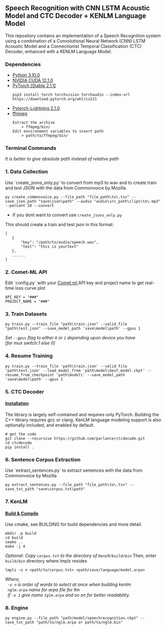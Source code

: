 ## Speech Recognition with CNN LSTM Acoustic Model and CTC Decoder + KENLM Language Model
This repository contains an implementation of a Speech Recognition system using a combination of a Convolutional Neural Network (CNN) LSTM Acoustic Model and a Connectionist Temporal Classification (CTC) Decoder, enhanced with a KENLM Language Model.

### Dependencies
- [Python 3.10.0](https://www.python.org/downloads/release/python-3100/)
- [NVIDIA CUDA 12.1.0](https://developer.nvidia.com/cuda-12-1-0-download-archive)
- [PyTorch [Stable 2.1.1]](https://pytorch.org/)
    ```
    pip3 install torch torchvision torchaudio --index-url https://download.pytorch.org/whl/cu121
    ```
- [Pytorch-Lightning 2.1.0](https://www.pytorchlightning.ai/index.html)
- [ffmpeg](https://www.ffmpeg.org/)
    ```
    Extract the archive
        > ffmpeg/bin/
    Edit environment variables to insert path 
        > path/to/ffmpeg/bin/
    ```
### Terminal Commands
*It is better to give absolute path instead of relative path*
<h3>1. Data Collection </h3>
Use `create_jsons_only.py` to convert from mp3 to wav and to create train and test JSON with the data from Commonvoice by Mozilla </br>

```
py create_commonvoice.py --file_path "file_path\to\.tsv" --save_json_path "save\json\path" --audio "audio\src_path\clips\to\.mp3" --percent 10 --convert
```
- If you dont want to convert use `create_jsons_only.py`

This should create a train and test json in this format:
 ```
 [
    {   
        "key": "/path/to/audio/speech.wav", 
        "text": "this is yourtext"
    },
    ......
 ]
 ```
<h3>2. Comet-ML API </h3>
Edit `config.py` with your <a href='https://www.comet.com/site/'> Comet.ml </a> API key and project name to get real-time loss curve plot </br>

```
API_KEY = "###"  
PROJECT_NAME = "###" 
```

<h3>3. Train Datasets </h3>

```
py train.py --train_file "path\train.json" --valid_file "path\test.json" --save_model_path 'save\model\path' --gpus 1    
```

*Set `--gpus` flag to either `0` or `1` depending upon device you have </br>[for mux switch:1 else 0]*

<h3>4. Resume Training </h3>

```
py train.py --train_file 'path\train.json' --valid_file 'path\test.json' --load_model_from 'path\model\best_model.ckpt' --resume_from_checkpoint 'path\model\' --save_model_path 'save\model\path' --gpus 1
```

<h3>5. CTC Decoder </h3>
<h4> <a href='https://github.com/parlance/ctcdecode'> Installation </a></h4>
The library is largely self-contained and requires only PyTorch. Building the C++ library requires gcc or clang. KenLM language modeling support is also optionally included, and enabled by default.

```
# get the code
git clone --recursive https://github.com/parlance/ctcdecode.git
cd ctcdecode
pip install .
```
<h3>6. Sentence Corpus Extraction </h3>
Use `extract_sentences.py` to extract sentences with the data from Commonvoice by Mozilla </br>

```
py extract_sentences.py --file_path "file_path\to\.tsv" --save_txt_path "save\corpus.txt\path"
```

<h3>7. KenLM </h3>
<h4> <a href='https://github.com/kpu/kenlm'> Build & Compile</a></h4>
Use cmake, see BUILDING for build dependencies and more detail.

```
mkdir -p build
cd build
cmake ..
make -j 4
```
*Optional: Copy `corpus.txt` to the directory of `KenLM/build/bin`*
Then, enter `build/bin` directory where lmplz resides
```
lmplz -o n <path/to/corpus.txt> <path/save/language/model.arpa>
```
*Where, <br>
&nbsp; `-o n` is order of words to select at once when building kenlm <br>
&nbsp; `nglm.arpa` name for arpa file for llm <br>
&nbsp; if `-o 1` give name `1glm.arpa` and so on for better readability.*

<h3>8. Engine </h3>

```
py engine.py --file_path "path/model/speechrecognition.ckpt" --save_txt_path "path/to/nglm.arpa or path/to/nglm.bin"
```
